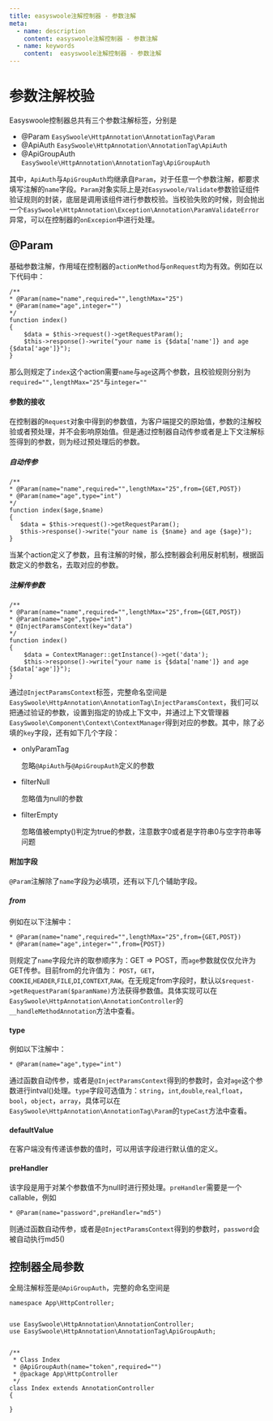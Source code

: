 ```yaml
---
title: easyswoole注解控制器 - 参数注解
meta:
  - name: description
    content: easyswoole注解控制器 - 参数注解
  - name: keywords
    content:  easyswoole注解控制器 - 参数注解
---
```

# 参数注解校验
Easyswoole控制器总共有三个参数注解标签，分别是
- @Param ```EasySwoole\HttpAnnotation\AnnotationTag\Param```
- @ApiAuth ```EasySwoole\HttpAnnotation\AnnotationTag\ApiAuth```
- @ApiGroupAuth ```EasySwoole\HttpAnnotation\AnnotationTag\ApiGroupAuth```

其中，```ApiAuth```与```ApiGroupAuth```均继承自```Param```，对于任意一个参数注解，都要求填写注解的```name```字段。```Param```对象实际上是对```Easyswoole/Validate```参数验证组件验证规则的封装，底层是调用该组件进行参数校验。当校验失败的时候，则会抛出一个```EasySwoole\HttpAnnotation\Exception\Annotation\ParamValidateError```异常，可以在控制器的```onExcepion```中进行处理。

## @Param
基础参数注解，作用域在控制器的```actionMethod```与```onRequest```均为有效。例如在以下代码中：
```
/**
* @Param(name="name",required="",lengthMax="25")
* @Param(name="age",integer="")
*/
function index()
{
    $data = $this->request()->getRequestParam();
    $this->response()->write("your name is {$data['name']} and age {$data['age']}");
}
```
那么则规定了```index```这个action需要```name```与```age```这两个参数，且校验规则分别为```required="",lengthMax="25"```与```integer=""```

#### 参数的接收
在控制器的```Request```对象中得到的参数值，为客户端提交的原始值，参数的注解校验或者预处理，并不会影响原始值。但是通过控制器自动传参或者是上下文注解标签得到的参数，则为经过预处理后的参数。

##### 自动传参
```
/**
* @Param(name="name",required="",lengthMax="25",from={GET,POST})
* @Param(name="age",type="int")
*/
function index($age,$name)
{
   $data = $this->request()->getRequestParam();
   $this->response()->write("your name is {$name} and age {$age}");
}
```
当某个action定义了参数，且有注解的时候，那么控制器会利用反射机制，根据函数定义的参数名，去取对应的参数。
##### 注解传参数
```
/**
* @Param(name="name",required="",lengthMax="25",from={GET,POST})
* @Param(name="age",type="int")
* @InjectParamsContext(key="data")
*/
function index()
{
    $data = ContextManager::getInstance()->get('data');
    $this->response()->write("your name is {$data['name']} and age {$data['age']}");
}
```
通过```@InjectParamsContext```标签，完整命名空间是```EasySwoole\HttpAnnotation\AnnotationTag\InjectParamsContext```，我们可以把通过验证的参数，设置到指定的协成上下文中，并通过上下文管理器```EasySwoole\Component\Context\ContextManager```得到对应的参数。其中，除了必填的```key```字段，还有如下几个字段：
- onlyParamTag

    忽略```@ApiAuth```与```@ApiGroupAuth```定义的参数
- filterNull
    
    忽略值为null的参数
- filterEmpty
    
    忽略值被empty()判定为true的参数，注意数字0或者是字符串0与空字符串等问题
    
#### 附加字段
```@Param```注解除了```name```字段为必填项，还有以下几个辅助字段。
##### from
例如在以下注解中：
```
* @Param(name="name",required="",lengthMax="25",from={GET,POST})
* @Param(name="age",integer="",from={POST})
```
则规定了```name```字段允许的取参顺序为：GET => POST，而```age```参数就仅仅允许为GET传参。目前from的允许值为：
```POST```，```GET```，```COOKIE```,```HEADER```,```FILE```,```DI```,```CONTEXT```,```RAW```。在无规定from字段时，默认以```$request->getRequestParam($paramName)```方法获得参数值。具体实现可以在```EasySwoole\HttpAnnotation\AnnotationController```的```__handleMethodAnnotation```方法中查看。

#### type
例如以下注解中：
```
* @Param(name="age",type="int")
```
通过函数自动传参，或者是```@InjectParamsContext```得到的参数时，会对```age```这个参数进行intval()处理。```type```字段可选值为：```string```，```int```,```double```,```real```,```float```，```bool```，```object```，```array```，具体可以在```EasySwoole\HttpAnnotation\AnnotationTag\Param```的```typeCast```方法中查看。

#### defaultValue
在客户端没有传递该参数的值时，可以用该字段进行默认值的定义。

#### preHandler
该字段是用于对某个参数值不为null时进行预处理。```preHandler```需要是一个callable，例如
```
* @Param(name="password",preHandler="md5")
```
则通过函数自动传参，或者是```@InjectParamsContext```得到的参数时，```password```会被自动执行md5()
## 控制器全局参数
全局注解标签是```@ApiGroupAuth```，完整的命名空间是
```
namespace App\HttpController;


use EasySwoole\HttpAnnotation\AnnotationController;
use EasySwoole\HttpAnnotation\AnnotationTag\ApiGroupAuth;


/**
 * Class Index
 * @ApiGroupAuth(name="token",required="")
 * @package App\HttpController
 */
class Index extends AnnotationController
{
   
}
```